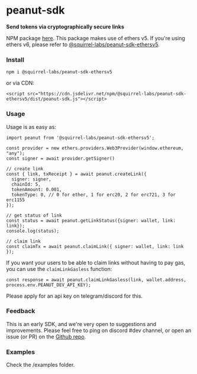 # peanut-sdk

**Send tokens via cryptographically secure links**

NPM package [here](https://www.npmjs.com/package/@squirrel-labs/peanut-sdk-ethersV5). This package makes use of ethers v5. If you're using ethers v6, please refer to [@squirrel-labs/peanut-sdk-ethersv5](https://www.npmjs.com/package/@squirrel-labs/peanut-sdk).

### Install

`npm i @squirrel-labs/peanut-sdk-ethersv5`

or via CDN:

`<script src="https://cdn.jsdelivr.net/npm/@squirrel-labs/peanut-sdk-ethersv5/dist/peanut-sdk.js"></script> `


### Usage

Usage is as easy as:

```
import peanut from '@squirrel-labs/peanut-sdk-ethersv5';

const provider = new ethers.providers.Web3Provider(window.ethereum, "any");
const signer = await provider.getSigner()

// create link
const { link, txReceipt } = await peanut.createLink({
  signer: signer,
  chainId: 5,
  tokenAmount: 0.001,
  tokenType: 0, // 0 for ether, 1 for erc20, 2 for erc721, 3 for erc1155
});

// get status of link
const status = await peanut.getLinkStatus({signer: wallet, link: link});
console.log(status);

// claim link
const claimTx = await peanut.claimLink({ signer: wallet, link: link });
```

If you want your users to be able to claim links without having to pay gas, you can use the `claimLinkGasless` function:
```
const response = await peanut.claimLinkGasless(link, wallet.address, process.env.PEANUT_DEV_API_KEY);
```
Please apply for an api key on telegram/discord for this.


### Feedback

This is an early SDK, and we're very open to suggestions and improvements. Please feel free to ping on discord #dev channel, or open an issue (or PR) on the [Github repo](https://github.com/ProphetFund/peanut-sdk/issues).


### Examples

Check the /examples folder.